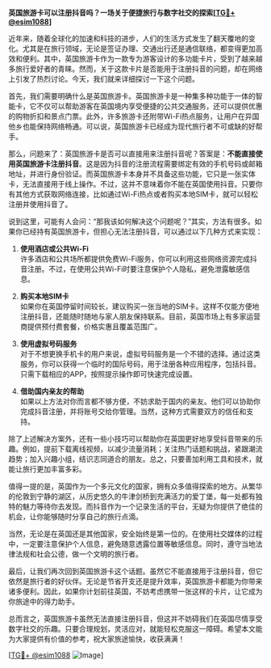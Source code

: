 **英国旅游卡可以注册抖音吗？一场关于便捷旅行与数字社交的探索[[TG💪+ @esim1088](https://t.me/s/esim1088)]**

近年来，随着全球化的加速和科技的进步，人们的生活方式发生了翻天覆地的变化。尤其是在旅行领域，无论是签证办理、交通出行还是通信联络，都变得更加高效和便利。其中，英国旅游卡作为一款专为游客设计的多功能卡片，受到了越来越多旅行爱好者的青睐。然而，关于这款卡片是否能用于注册抖音的问题，却在网络上引发了热烈讨论。今天，我们就来详细探讨一下这个问题。

首先，我们需要明确什么是英国旅游卡。英国旅游卡是一种集多种功能于一体的智能卡，它不仅可以帮助游客在英国境内享受便捷的公共交通服务，还可以提供优惠的购物折扣和景点门票。此外，许多旅游卡还附带Wi-Fi热点服务，让用户在异国他乡也能保持网络畅通。可以说，英国旅游卡已经成为现代旅行者不可或缺的好帮手。

那么，问题来了：英国旅游卡是否可以直接用来注册抖音呢？答案是：**不能直接使用英国旅游卡注册抖音**。这是因为抖音的注册流程需要绑定有效的手机号码或邮箱地址，并进行身份验证。而英国旅游卡本身并不具备这些功能，它只是一张实体卡，无法直接用于线上操作。不过，这并不意味着你不能在英国使用抖音。只要你有其他方式获取网络连接，比如通过Wi-Fi热点或者购买本地SIM卡，就可以轻松注册并使用抖音了。

说到这里，可能有人会问：“那我该如何解决这个问题呢？”其实，方法有很多。如果你已经持有英国旅游卡，但担心无法注册抖音，可以通过以下几种方式来实现：

1. **使用酒店或公共Wi-Fi**  
   许多酒店和公共场所都提供免费Wi-Fi服务，你可以利用这些网络资源完成抖音注册。不过，在使用公共Wi-Fi时要注意保护个人隐私，避免泄露敏感信息。

2. **购买本地SIM卡**  
   如果你在英国停留时间较长，建议购买一张当地的SIM卡。这样不仅能方便地注册抖音，还能随时随地与家人朋友保持联系。目前，英国市场上有多家运营商提供预付费套餐，价格实惠且覆盖范围广。

3. **使用虚拟号码服务**  
   对于不想更换手机卡的用户来说，虚拟号码服务是一个不错的选择。通过这类服务，你可以获得一个临时的国际号码，用于注册各种应用程序，包括抖音。只需下载相应的APP，按照提示操作即可快速完成设置。

4. **借助国内亲友的帮助**  
   如果以上方法对你而言都不够方便，不妨求助于国内的亲友。他们可以协助你完成抖音注册，并将账号交给你管理。当然，这种方式需要双方的信任和支持。

除了上述解决方案外，还有一些小技巧可以帮助你在英国更好地享受抖音带来的乐趣。例如，提前下载离线视频，以减少流量消耗；关注热门话题和挑战，紧跟潮流趋势；加入兴趣小组，结识志同道合的朋友。总之，只要善加利用工具和技术，就能让旅行更加丰富多彩。

值得一提的是，英国作为一个多元文化的国家，拥有众多值得探索的地方。从繁华的伦敦到宁静的湖区，从历史悠久的牛津剑桥到充满活力的爱丁堡，每一处都有独特的魅力等待你去发现。而抖音作为一个记录生活的平台，无疑为你提供了绝佳的机会，让你能够随时分享自己的旅行点滴。

当然，无论是在英国还是其他国家，安全始终是第一位的。在使用社交媒体的过程中，一定要注意保护个人信息，避免随意透露位置等敏感信息。同时，遵守当地法律法规和社会公德，做一个文明的旅行者。

最后，让我们再次回到英国旅游卡这个话题。虽然它不能直接用于注册抖音，但它依然是旅行者的好伙伴。无论是节省开支还是提升效率，英国旅游卡都能为你带来诸多便利。因此，如果你计划前往英国，不妨考虑携带一张这样的卡片，让它成为你旅途中的得力助手。

总而言之，英国旅游卡虽然无法直接注册抖音，但这并不妨碍我们在英国尽情享受数字社交的乐趣。只要合理规划，灵活应对，就能轻松克服这一障碍。希望本文能为大家提供有价值的参考，祝大家旅途愉快，收获满满！

[[TG💪+ @esim1088](https://t.me/s/esim1088) ![Image](https://i.postimg.cc/4NQfJmqS/Snipaste-2025-05-13-00-14-12.png)]
